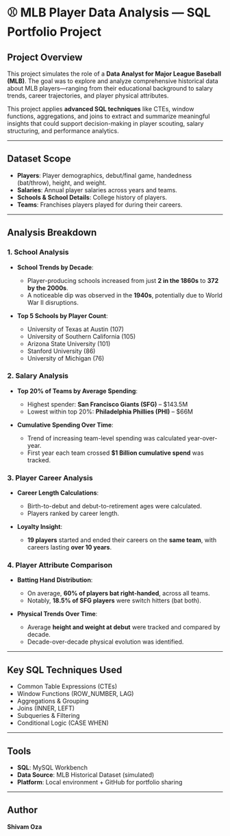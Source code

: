 # ⚾ MLB Player Data Analysis — SQL Portfolio Project

## Project Overview 

This project simulates the role of a **Data Analyst for Major League Baseball (MLB)**. The goal was to explore and analyze comprehensive historical data about MLB players—ranging from their educational background to salary trends, career trajectories, and player physical attributes.

This project applies **advanced SQL techniques** like CTEs, window functions, aggregations, and joins to extract and summarize meaningful insights that could support decision-making in player scouting, salary structuring, and performance analytics.

---

## Dataset Scope

- **Players**: Player demographics, debut/final game, handedness (bat/throw), height, and weight.
- **Salaries**: Annual player salaries across years and teams.
- **Schools & School Details**: College history of players.
- **Teams**: Franchises players played for during their careers.

---

## Analysis Breakdown

###  1. School Analysis
- **School Trends by Decade**: 
  - Player-producing schools increased from just **2 in the 1860s** to **372 by the 2000s**.
  - A noticeable dip was observed in the **1940s**, potentially due to World War II disruptions.
  
- **Top 5 Schools by Player Count**:
  - University of Texas at Austin (107)
  - University of Southern California (105)
  - Arizona State University (101)
  - Stanford University (86)
  - University of Michigan (76)

### 2. Salary Analysis
- **Top 20% of Teams by Average Spending**:
  - Highest spender: **San Francisco Giants (SFG)** – $143.5M
  - Lowest within top 20%: **Philadelphia Phillies (PHI)** – $66M

- **Cumulative Spending Over Time**:
  - Trend of increasing team-level spending was calculated year-over-year.
  - First year each team crossed **$1 Billion cumulative spend** was tracked.

### 3. Player Career Analysis
- **Career Length Calculations**:
  - Birth-to-debut and debut-to-retirement ages were calculated.
  - Players ranked by career length.

- **Loyalty Insight**:
  - **19 players** started and ended their careers on the **same team**, with careers lasting **over 10 years**.

### 4. Player Attribute Comparison
- **Batting Hand Distribution**:
  - On average, **60% of players bat right-handed**, across all teams.
  - Notably, **18.5% of SFG players** were switch hitters (bat both).

- **Physical Trends Over Time**:
  - Average **height and weight at debut** were tracked and compared by decade.
  - Decade-over-decade physical evolution was identified.

---

## Key SQL Techniques Used

- Common Table Expressions (CTEs)
- Window Functions (ROW_NUMBER, LAG)
- Aggregations & Grouping
- Joins (INNER, LEFT)
- Subqueries & Filtering
- Conditional Logic (CASE WHEN)

---

## Tools

- **SQL**: MySQL Workbench
- **Data Source**: MLB Historical Dataset (simulated)
- **Platform**: Local environment + GitHub for portfolio sharing

---

## Author
**Shivam Oza**  

